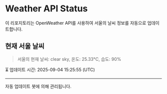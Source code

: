 
# Weather API Status

이 리포지토리는 OpenWeather API를 사용하여 서울의 날씨 정보를 자동으로 업데이트합니다.

## 현재 서울 날씨
> 서울의 현재 날씨: clear sky, 온도: 25.33°C, 습도: 90%

⏳ 업데이트 시간: 2025-09-04 15:25:55 (UTC)

---
자동 업데이트 봇에 의해 관리됩니다.
